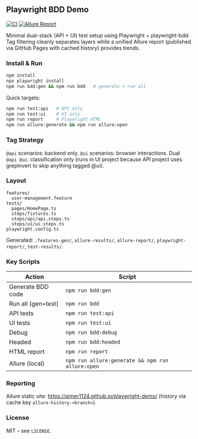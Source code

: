## Playwright BDD Demo

[![CI](https://github.com/aimer1124/playwright-demo/actions/workflows/playwright.yml/badge.svg)](https://github.com/aimer1124/playwright-demo/actions/workflows/playwright.yml)
[![Allure Report](https://img.shields.io/badge/Allure-Report-blueviolet?logo=allure&logoColor=white)](https://aimer1124.github.io/playwright-demo/)

Minimal dual-stack (API + UI) test setup using Playwright + playwright-bdd. Tag filtering cleanly separates layers while a unified Allure report (published via GitHub Pages with cached history) provides trends.

### Install & Run
```bash
npm install
npx playwright install
npm run bdd:gen && npm run bdd   # generate + run all
```
Quick targets:
```bash
npm run test:api   # API only
npm run test:ui    # UI only
npm run report     # Playwright HTML
npm run allure:generate && npm run allure:open
```

### Tag Strategy
`@api` scenarios: backend only.
`@ui` scenarios: browser interactions.
Dual `@api @ui`: classification only (runs in UI project because API project uses grepInvert to skip anything tagged @ui).

### Layout
```
features/
  user-management.feature
tests/
  pages/HomePage.ts
  steps/fixtures.ts
  steps/api/api.steps.ts
  steps/ui/ui.steps.ts
playwright.config.ts
```
Generated: `.features-gen/`, `allure-results/`, `allure-report/`, `playwright-report/`, `test-results/`.

### Key Scripts
| Action | Script |
|--------|--------|
| Generate BDD code | `npm run bdd:gen` |
| Run all (gen+test) | `npm run bdd` |
| API tests | `npm run test:api` |
| UI tests | `npm run test:ui` |
| Debug | `npm run bdd:debug` |
| Headed | `npm run bdd:headed` |
| HTML report | `npm run report` |
| Allure (local) | `npm run allure:generate && npm run allure:open` |

### Reporting
Allure static site: https://aimer1124.github.io/playwright-demo/ (history via cache key `allure-history-<branch>`).

### License
MIT – see `LICENSE`.



